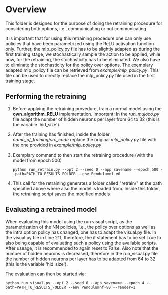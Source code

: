 # Overview

This folder is designed for the purpose of doing the retraining procedure for considering both options, i.e., communicating or not communicating.

It is important that for using this retraining procedure one can only use policies that have been parametrized using the ReLU activation function only. Further, the mlp_policy.py file has to be slightly adapted as during the first training stage, we stochastically sample the action to be applied, while now, for the retraining, the stochasticity has to be eliminated. We also have to eliminate the stochasticity for the policy over options. The exemplary adapted mlp_policy file can be retrieved from *example/mlp_policy.py*. This file can be used to directly replace the mlp_policy.py file used in the first training stage.

## Performing the retraining

1. Before applying the retraining provedure, train a normal model using the **own_algorithm_RELU** implementation. Important: In the *run_mujoco.py* file adapt the number of hidden neurons per layer from 64 to 32 (this is the variable 'hid_size').

1. After the training has finished, inside the folder *name_of_training/src_code* replace the original *mlp_policy.py* file with the one provided in *example/mlp_policy.py*

1. Exemplary command to then start the retraining procedure (with the model from epoch 500)
	```setup
	python run_retrain.py --opt 2 --seed 0 --app savename --epoch 500 --path=PATH_TO_RESULTS_FOLDER --env Pendulumnf-v0
	```

1. This call for the retraining generates a folder called "retrain/" at the path specified above where also the model is loaded from. Inside this folder, the retraining script saves the modified models

## Evaluating a retrained model

When evaluating this model using the run visual script, as the parametrization of the NN policies, i.e., the policy over options as well as the intra option policy has changed, one has to adapt the visual.py file.
In the visual.py file in Line 211, therefore, the if statement has to be set True to also being capable of evaluating such a policy using the available scripts. After useage, it is recommended to again reset to False. Also note that the number of hidden neurons is decreased, therefore in the run_visual.py file the number of hidden neurons per layer has to be adapted from 64 to 32 (this is the variable 'hid_size').

The evaluation can then be started via:
```setup
python run_visual.py --opt 2 --seed 0 --app savename --epoch 4 --path=PATH_TO_RESULTS_FOLDER --env Pendulumnf-v0 --render=1
```